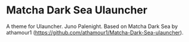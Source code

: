 # Matcha Dark Sea Ulauncher

A theme for Ulauncher. Juno Palenight. Based on Matcha Dark Sea by athamour1 (https://github.com/athamour1/Matcha-Dark-Sea-ulauncher).
